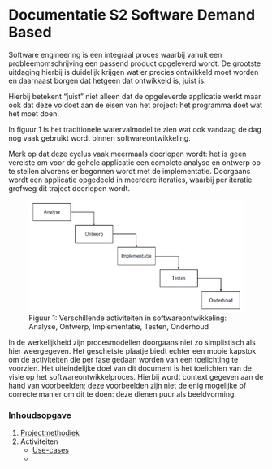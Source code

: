Documentatie S2 Software Demand Based
=====================================

Software engineering is een integraal proces waarbij vanuit een  probleemomschrijving een passend product opgeleverd wordt. De grootste uitdaging hierbij is duidelijk krijgen wat er precies ontwikkeld moet worden en daarnaast borgen dat hetgeen dat ontwikkeld is, juist is. 

Hierbij betekent “juist” niet alleen dat de opgeleverde applicatie werkt maar ook dat deze voldoet aan de eisen van het project: het programma doet wat het moet doen.

In figuur 1 is het traditionele watervalmodel te zien wat ook vandaag de dag nog vaak gebruikt wordt binnen softwareontwikkeling. 

Merk op dat deze cyclus vaak meermaals doorlopen wordt: het is geen vereiste om voor de gehele applicatie een complete analyse en ontwerp op te stellen alvorens er begonnen wordt met de implementatie. Doorgaans wordt een applicatie opgedeeld in meerdere iteraties, waarbij per iteratie grofweg dit traject doorlopen wordt.

<figure>
    <img src="img/activiteiten.png" alt="Figuur 1: Verschillende activiteiten in softwareontwikkeling: Analyse, Ontwerp, Implementatie, Testen, Onderhoud">
    <figcaption>Figuur 1: Verschillende activiteiten in softwareontwikkeling: Analyse, Ontwerp, Implementatie, Testen, Onderhoud</figcaption>
</figure>

In de werkelijkheid zijn procesmodellen doorgaans niet zo simplistisch als hier weergegeven.
Het geschetste plaatje biedt echter een mooie kapstok om de activiteiten die per fase gedaan
worden van een toelichting te voorzien. Het uiteindelijke doel van dit document is het toelichten van de visie op het softwareontwikkelproces. Hierbij wordt context gegeven aan de hand van voorbeelden; deze voorbeelden zijn niet de enig mogelijke of correcte manier om dit te doen: deze dienen puur als beeldvorming.

### Inhoudsopgave
1. [Projectmethodiek](Onderwerpen\Methodiek)
2. Activiteiten
   * [Use-cases](Onderwerpen\UseCases)
   * 






